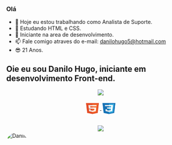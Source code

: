 ###  Olá

- 🔭 Hoje eu estou trabalhando como Analista de Suporte.
- 🌱 Estudando HTML e CSS.  
- 🤔 Iniciante na area de desenvolvimento. 
- 📫 Fale comigo atraves do e-mail: danilohugo5@hotmail.com 
-  😎 21 Anos.

## Oie eu sou Danilo Hugo, iniciante em desenvolvimento Front-end. 
<div align="center">
  <a href="https://www.linkedin.com/public-profile/settings?trk=d_flagship3_profile_self_view_public_profile">
  <img height="180em" src="https://github-readme-stats.vercel.app/api?username=DaniloHugo&show_icons=true&theme=dark&include_all_commits=true&count_private=true"/>
</div >
  <div align="center" style="display: inline_block"><br>
<img align="center" alt="Danilo-HTML" height="30" width="40" src="https://raw.githubusercontent.com/devicons/devicon/master/icons/html5/html5-original.svg">
<img align="center" alt="Danilo-CSS" height="30" width="40" src="https://raw.githubusercontent.com/devicons/devicon/master/icons/css3/css3-original.svg">
</div>
  
  ##
   
<div align="center"> 
  <a href="https://www.linkedin.com/public-profile/settings?trk=d_flagship3_profile_self_view_public_profile" target="_blank"><img src="https://img.shields.io/badge/-LinkedIn-%230077B5?style=for-the-badge&logo=linkedin&logoColor=white" target="_blank"></a> 
<div> 
  
<div align="left">
  <img align="left" alt="Danilo" height="170" style="border-radius:50px;" src="https://cdn.discordapp.com/attachments/961783529983852655/1008454100721094720/WhatsApp_Image_2022-08-14_at_16.15.35.jpeg">
<div>

